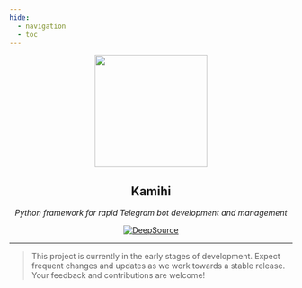 ```yaml
---
hide:
  - navigation
  - toc
---
```


<style>
.md-content .md-typeset h1 { display: none; }
</style>

<p align="center">
    <img src="https://api.iconify.design/flowbite:paper-plane-solid.svg?color=%231520A6" width="200" height="200">
</p>
<h2 align="center">
    Kamihi
</h2>
<p align="center">
    <em>Python framework for rapid Telegram bot development and management</em>
</p>
<p align="center">
    <a href="https://app.deepsource.com/gh/kamihi-dev/kamihi/" target="_blank"><img alt="DeepSource" title="DeepSource" src="https://app.deepsource.com/gh/kamihi-dev/kamihi.svg/?label=code+coverage&show_trend=false&token=XJwx56oI7k7Bm23vhsstts9q"/></a>
</p>

---

> This project is currently in the early stages of development. Expect frequent changes and updates as we work towards a stable release. Your feedback and contributions are welcome!
